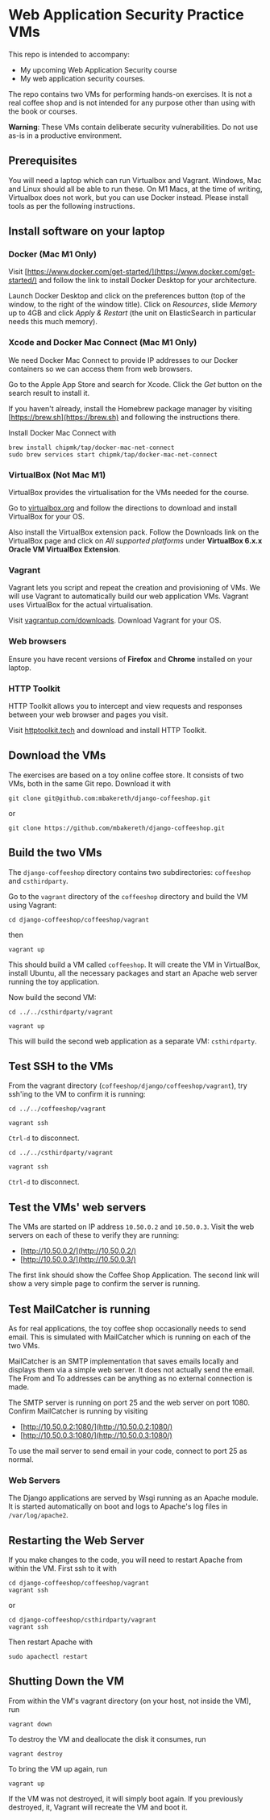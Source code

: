 Web Application Security Practice VMs
=====================================

This repo is intended to accompany:

- My upcoming Web Application Security course
- My web application security courses. 

The repo contains two VMs for performing hands-on exercises.  It is not a real coffee shop and is not intended for any purpose other than using with the book or courses.

**Warning**: These VMs contain deliberate security vulnerabilities.  Do not use as-is in a productive environment.

Prerequisites
-------------

You will need a laptop which can run Virtualbox and Vagrant.  Windows, Mac and Linux should all be able to run these.  On M1 Macs, at the time of writing, Virtualbox does not work, but you can use Docker instead.  Please install tools as per the following instructions.

Install software on your laptop
-------------------------------

### Docker (Mac M1 Only)

Visit [https://www.docker.com/get-started/](https://www.docker.com/get-started/) and follow the link to install Docker Desktop for your architecture.

Launch Docker Desktop and click on the preferences button (top of the window, to the right of the window title). Click on *Resources*, slide *Memory* up to 4GB and click *Apply & Restart* (the unit on ElasticSearch in particular needs this much memory).

### Xcode and Docker Mac Connect (Mac M1 Only)

We need Docker Mac Connect to provide IP addresses to our Docker containers so we can access them from web browsers.  

Go to the Apple App Store and search for Xcode.  Click the *Get* button on the search result to install it.

If you haven't already, install the Homebrew package manager by visiting [https://brew.sh](https://brew.sh) and following the instructions there.

Install Docker Mac Connect with

```
brew install chipmk/tap/docker-mac-net-connect
sudo brew services start chipmk/tap/docker-mac-net-connect
```

### VirtualBox (Not Mac M1)

VirtualBox provides the virtualisation for the VMs needed for the course.

Go to [virtualbox.org](https://virtualbox.org) and follow the directions to download and install VirtualBox for your OS.

Also install the VirtualBox extension pack.  Follow the Downloads link on the VirtualBox page and click on *All supported platforms* under **VirtualBox 6.x.x Oracle VM VirtualBox Extension**.

### Vagrant

Vagrant lets you script and repeat the creation and provisioning of VMs.  We will use Vagrant to automatically build our web application VMs.  Vagrant uses VirtualBox for the actual virtualisation.

Visit [vagrantup.com/downloads](https://www.vagrantup.com/downloads).  Download Vagrant for your OS.  

### Web browsers

Ensure you have recent versions of **Firefox** and **Chrome** installed on your laptop.

### HTTP Toolkit

HTTP Toolkit allows you to intercept and view requests and responses between your web browser and pages you visit.

Visit [httptoolkit.tech](https://httptoolkit.tech) and download and install HTTP Toolkit.

Download the VMs
----------------

The exercises are based on a toy online coffee store.  It consists of two VMs, both in the same Git repo.  Download it with

`git clone git@github.com:mbakereth/django-coffeeshop.git`

or

`git clone https://github.com/mbakereth/django-coffeeshop.git`

Build the two VMs
-----------------

The `django-coffeeshop` directory contains two subdirectories: `coffeeshop` and `csthirdparty`.  

Go to the `vagrant` directory of the `coffeeshop` directory and build the VM using Vagrant:

`cd django-coffeeshop/coffeeshop/vagrant`

then

`vagrant up`

This should build a VM called `coffeeshop`.  It will create the VM in VirtualBox, install Ubuntu, all the necessary packages and start an Apache web server running the toy application.

Now build the second VM:

`cd ../../csthirdparty/vagrant`

`vagrant up`

This will build the second web application as a separate VM: `csthirdparty`.

Test SSH to the VMs
-------------------

From the vagrant directory (`coffeeshop/django/coffeeshop/vagrant`), try ssh'ing to the VM to confirm it is running:

`cd ../../coffeeshop/vagrant`

`vagrant ssh`

`Ctrl-d` to disconnect.

`cd ../../csthirdparty/vagrant`

`vagrant ssh`

`Ctrl-d` to disconnect.

Test the VMs' web servers
-------------------------

The VMs are started on IP address `10.50.0.2` and `10.50.0.3`.  Visit the web servers on each of these to verify they are running:

- [http://10.50.0.2/](http://10.50.0.2/)
- [http://10.50.0.3/](http://10.50.0.3/)

The first link should show the Coffee Shop Application.  The second link will show a very simple page to confirm the server is running.

Test MailCatcher is running
---------------------------

As for real applications, the toy coffee shop occasionally needs to send email.  This is simulated with MailCatcher which is running on each of the two VMs.  

MailCatcher is an SMTP implementation that saves emails locally and displays them via a simple web server.  It does not actually send the email.  The From and To addresses can be anything as no external connection is made.

The SMTP server is running on port 25 and the web server on port 1080.  Confirm MailCatcher is running by visiting

- [http://10.50.0.2:1080/](http://10.50.0.2:1080/)
- [http://10.50.0.3:1080/](http://10.50.0.3:1080/)

To use the mail server to send email in your code, connect to port 25 as normal.

### Web Servers

The Django applications are served by Wsgi running as an Apache module.  It is started automatically on boot and logs to Apache's log files in `/var/log/apache2`.

Restarting the Web Server
-------------------------

If you make changes to the code, you will need to restart Apache from within the VM.  First ssh to it with

```
cd django-coffeeshop/coffeeshop/vagrant
vagrant ssh
```
or

```
cd django-coffeeshop/csthirdparty/vagrant
vagrant ssh
```
Then restart Apache with

```
sudo apachectl restart
```

Shutting Down the VM
--------------------

From within the VM's vagrant directory (on your host, not inside the VM), run
```
vagrant down
```
To destroy the VM and deallocate the disk it consumes, run

```
vagrant destroy
```

To bring the VM up again, run

```
vagrant up
```
If the VM was not destroyed, it will simply boot again.  If you previously destroyed, it, Vagrant will recreate the VM and boot it.
